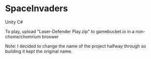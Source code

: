 # SpaceInvaders
Unity C#

To play, upload "Laser-Defender Play.zip" to gamebucket.io in a non-chome/chomrium broswer

Note: I decided to change the name of the project halfway through so building it kept the original name.

